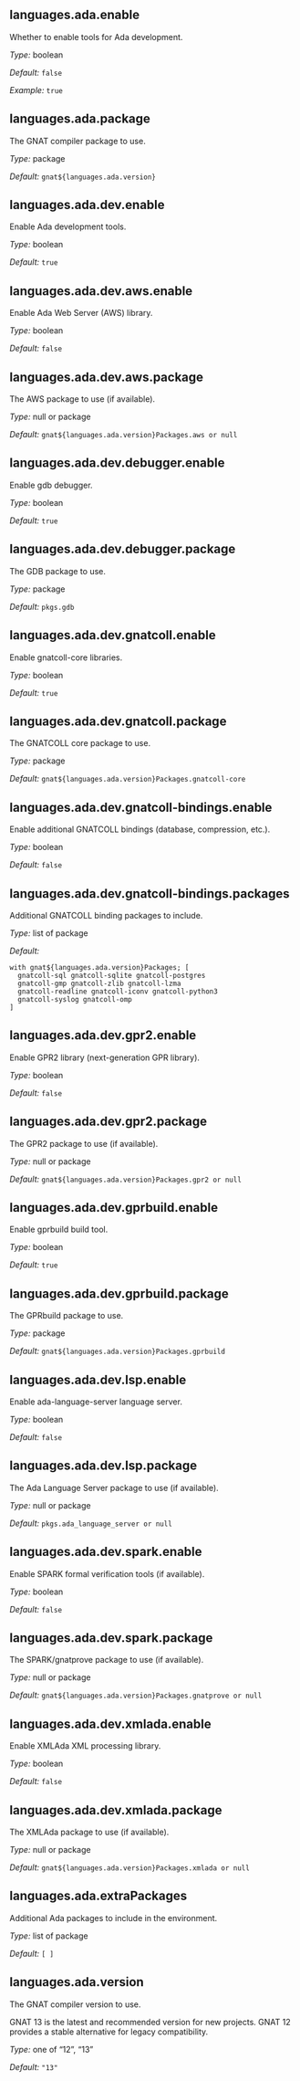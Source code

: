 [comment]: # (Do not edit this file as it is autogenerated. Go to docs/individual-docs if you want to make edits.)


[comment]: # (Please add your documentation on top of this line)

## languages\.ada\.enable



Whether to enable tools for Ada development\.



*Type:*
boolean



*Default:*
` false `



*Example:*
` true `



## languages\.ada\.package



The GNAT compiler package to use\.



*Type:*
package



*Default:*
` gnat${languages.ada.version} `



## languages\.ada\.dev\.enable



Enable Ada development tools\.



*Type:*
boolean



*Default:*
` true `



## languages\.ada\.dev\.aws\.enable

Enable Ada Web Server (AWS) library\.



*Type:*
boolean



*Default:*
` false `



## languages\.ada\.dev\.aws\.package



The AWS package to use (if available)\.



*Type:*
null or package



*Default:*
` gnat${languages.ada.version}Packages.aws or null `



## languages\.ada\.dev\.debugger\.enable



Enable gdb debugger\.



*Type:*
boolean



*Default:*
` true `



## languages\.ada\.dev\.debugger\.package



The GDB package to use\.



*Type:*
package



*Default:*
` pkgs.gdb `



## languages\.ada\.dev\.gnatcoll\.enable



Enable gnatcoll-core libraries\.



*Type:*
boolean



*Default:*
` true `



## languages\.ada\.dev\.gnatcoll\.package



The GNATCOLL core package to use\.



*Type:*
package



*Default:*
` gnat${languages.ada.version}Packages.gnatcoll-core `



## languages\.ada\.dev\.gnatcoll-bindings\.enable



Enable additional GNATCOLL bindings (database, compression, etc\.)\.



*Type:*
boolean



*Default:*
` false `



## languages\.ada\.dev\.gnatcoll-bindings\.packages



Additional GNATCOLL binding packages to include\.



*Type:*
list of package



*Default:*

```
with gnat${languages.ada.version}Packages; [
  gnatcoll-sql gnatcoll-sqlite gnatcoll-postgres
  gnatcoll-gmp gnatcoll-zlib gnatcoll-lzma
  gnatcoll-readline gnatcoll-iconv gnatcoll-python3
  gnatcoll-syslog gnatcoll-omp
]

```



## languages\.ada\.dev\.gpr2\.enable



Enable GPR2 library (next-generation GPR library)\.



*Type:*
boolean



*Default:*
` false `



## languages\.ada\.dev\.gpr2\.package



The GPR2 package to use (if available)\.



*Type:*
null or package



*Default:*
` gnat${languages.ada.version}Packages.gpr2 or null `



## languages\.ada\.dev\.gprbuild\.enable



Enable gprbuild build tool\.



*Type:*
boolean



*Default:*
` true `



## languages\.ada\.dev\.gprbuild\.package



The GPRbuild package to use\.



*Type:*
package



*Default:*
` gnat${languages.ada.version}Packages.gprbuild `



## languages\.ada\.dev\.lsp\.enable



Enable ada-language-server language server\.



*Type:*
boolean



*Default:*
` false `



## languages\.ada\.dev\.lsp\.package



The Ada Language Server package to use (if available)\.



*Type:*
null or package



*Default:*
` pkgs.ada_language_server or null `



## languages\.ada\.dev\.spark\.enable



Enable SPARK formal verification tools (if available)\.



*Type:*
boolean



*Default:*
` false `



## languages\.ada\.dev\.spark\.package



The SPARK/gnatprove package to use (if available)\.



*Type:*
null or package



*Default:*
` gnat${languages.ada.version}Packages.gnatprove or null `



## languages\.ada\.dev\.xmlada\.enable



Enable XMLAda XML processing library\.



*Type:*
boolean



*Default:*
` false `



## languages\.ada\.dev\.xmlada\.package



The XMLAda package to use (if available)\.



*Type:*
null or package



*Default:*
` gnat${languages.ada.version}Packages.xmlada or null `



## languages\.ada\.extraPackages



Additional Ada packages to include in the environment\.



*Type:*
list of package



*Default:*
` [ ] `



## languages\.ada\.version



The GNAT compiler version to use\.

GNAT 13 is the latest and recommended version for new projects\.
GNAT 12 provides a stable alternative for legacy compatibility\.



*Type:*
one of “12”, “13”



*Default:*
` "13" `
